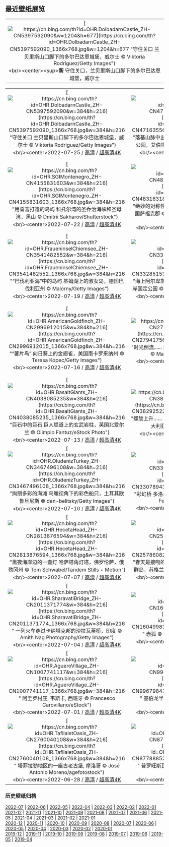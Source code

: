 ## 最近壁纸展览
||
|:---:|
|[![https://cn.bing.com/th?id=OHR.DolbadarnCastle_ZH-CN5397592090&w=1204&h=677](https://cn.bing.com/th?id=OHR.DolbadarnCastle_ZH-CN5397592090_1366x768.jpg&w=1204&h=677 "守住关口&#10;兰贝里斯山口脚下的多尔巴达恩城堡，威尔士&#10;© Viktoria Rodriguez/Getty Images")](https://cn.bing.com/search?q=%e5%a8%81%e5%b0%94%e5%a3%ab&form=hpcapt&mkt=zh-cn&filters=HpDate:"20220724_1600")<br/><center><sup>**新**</sup>&nbsp;守住关口，兰贝里斯山口脚下的多尔巴达恩城堡，威尔士<center/>|

||||
|:---:|:---:|:---:|
|[![https://cn.bing.com/th?id=OHR.DolbadarnCastle_ZH-CN5397592090&w=384&h=216](https://cn.bing.com/th?id=OHR.DolbadarnCastle_ZH-CN5397592090_1366x768.jpg&w=384&h=216 "守住关口&#10;兰贝里斯山口脚下的多尔巴达恩城堡，威尔士&#10;© Viktoria Rodriguez/Getty Images")](https://cn.bing.com/search?q=%e5%a8%81%e5%b0%94%e5%a3%ab&form=hpcapt&mkt=zh-cn&filters=HpDate:"20220724_1600")<br/><center>2022-07-25 / [高清](https://cn.bing.com/th?id=OHR.DolbadarnCastle_ZH-CN5397592090_1920x1200.jpg&w=1920&h=1200) / [超高清4K](https://cn.bing.com/th?id=OHR.DolbadarnCastle_ZH-CN5397592090_UHD.jpg&w=3840&h=2160)<center/>|[![https://cn.bing.com/th?id=OHR.TwoJackLake_ZH-CN4716355677&w=384&h=216](https://cn.bing.com/th?id=OHR.TwoJackLake_ZH-CN4716355677_1366x768.jpg&w=384&h=216 "落基山脉中出镜率最高的地方&#10;双杰克湖，班夫国家公园，艾伯塔省，加拿大&#10;© SnapRapid/Offset")](https://cn.bing.com/search?q=%e5%8f%8c%e6%9d%b0%e5%85%8b%e6%b9%96&form=hpcapt&mkt=zh-cn&filters=HpDate:"20220723_1600")<br/><center>2022-07-24 / [高清](https://cn.bing.com/th?id=OHR.TwoJackLake_ZH-CN4716355677_1920x1200.jpg&w=1920&h=1200) / [超高清](https://cn.bing.com/th?id=OHR.TwoJackLake_ZH-CN4716355677_UHD.jpg)<center/>|[![https://cn.bing.com/th?id=OHR.FoxgloveHawkmoth_ZH-CN4486704889&w=384&h=216](https://cn.bing.com/th?id=OHR.FoxgloveHawkmoth_ZH-CN4486704889_1366x768.jpg&w=384&h=216 "隐秘的传粉者&#10;毛地黄上的红天蛾&#10;© David Chapman/Alamy")](https://cn.bing.com/search?q=%e7%ba%a2%e5%a4%a9%e8%9b%be&form=hpcapt&mkt=zh-cn&filters=HpDate:"20220722_1600")<br/><center>2022-07-23 / [高清](https://cn.bing.com/th?id=OHR.FoxgloveHawkmoth_ZH-CN4486704889_1920x1200.jpg&w=1920&h=1200) / [超高清4K](https://cn.bing.com/th?id=OHR.FoxgloveHawkmoth_ZH-CN4486704889_UHD.jpg&w=3840&h=2160)<center/>|
|[![https://cn.bing.com/th?id=OHR.SGIMontenegro_ZH-CN4155831603&w=384&h=216](https://cn.bing.com/th?id=OHR.SGIMontenegro_ZH-CN4155831603_1366x768.jpg&w=384&h=216 "用誓言打造的岛屿&#10;科托尔湾的圣乔治海峡和圣母湾，黑山&#10;© Dmitrii Sakharov/Shutterstock")](https://cn.bing.com/search?q=%e7%a7%91%e6%89%98%e5%b0%94%e6%b9%be+%e5%9c%a3%e6%af%8d%e5%b2%a9&form=hpcapt&mkt=zh-cn&filters=HpDate:"20220721_1600")<br/><center>2022-07-22 / [高清](https://cn.bing.com/th?id=OHR.SGIMontenegro_ZH-CN4155831603_1920x1200.jpg&w=1920&h=1200) / [超高清4K](https://cn.bing.com/th?id=OHR.SGIMontenegro_ZH-CN4155831603_UHD.jpg&w=3840&h=2160)<center/>|[![https://cn.bing.com/th?id=OHR.AbbeyGardens_ZH-CN4831631801&w=384&h=216](https://cn.bing.com/th?id=OHR.AbbeyGardens_ZH-CN4831631801_1366x768.jpg&w=384&h=216 "绝妙的对称性&#10;伯里圣埃德蒙兹镇的修道院公园，英国萨福克郡&#10;© Charles Martinez/Amazing Aerial Agency")](https://cn.bing.com/search?q=%e4%bc%af%e9%87%8c%e5%9c%a3%e5%9f%83%e5%be%b7%e8%92%99%e5%85%b9%e4%bf%ae%e9%81%93%e9%99%a2&form=hpcapt&mkt=zh-cn&filters=HpDate:"20220720_1600")<br/><center>2022-07-21 / [高清](https://cn.bing.com/th?id=OHR.AbbeyGardens_ZH-CN4831631801_1920x1200.jpg&w=1920&h=1200) / [超高清4K](https://cn.bing.com/th?id=OHR.AbbeyGardens_ZH-CN4831631801_UHD.jpg&w=3840&h=2160)<center/>|[![https://cn.bing.com/th?id=OHR.MoonPhases_ZH-CN3779272016&w=384&h=216](https://cn.bing.com/th?id=OHR.MoonPhases_ZH-CN3779272016_1366x768.jpg&w=384&h=216 "人类迈出的一大步&#10;一组月相照片&#10;© Delpixart/Getty Images")](https://cn.bing.com/search?q=%e6%9c%88%e7%9b%b8&form=hpcapt&mkt=zh-cn&filters=HpDate:"20220719_1600")<br/><center>2022-07-20 / [高清](https://cn.bing.com/th?id=OHR.MoonPhases_ZH-CN3779272016_1920x1200.jpg&w=1920&h=1200) / [超高清8K](https://cn.bing.com/th?id=OHR.MoonPhases_ZH-CN3779272016_UHD.jpg)<center/>|
|[![https://cn.bing.com/th?id=OHR.FraueninselChiemsee_ZH-CN3541482552&w=384&h=216](https://cn.bing.com/th?id=OHR.FraueninselChiemsee_ZH-CN3541482552_1366x768.jpg&w=384&h=216 "“巴伐利亚海”中的岛屿&#10;基姆湖上的淑女岛，德国巴伐利亚州&#10;© Malorny/Getty Images")](https://cn.bing.com/search?q=%e5%9f%ba%e5%a7%86%e6%b9%96&form=hpcapt&mkt=zh-cn&filters=HpDate:"20220718_1600")<br/><center>2022-07-19 / [高清](https://cn.bing.com/th?id=OHR.FraueninselChiemsee_ZH-CN3541482552_1920x1200.jpg&w=1920&h=1200) / [超高清4K](https://cn.bing.com/th?id=OHR.FraueninselChiemsee_ZH-CN3541482552_UHD.jpg&w=3840&h=2160)<center/>|[![https://cn.bing.com/th?id=OHR.OmijimaIsland_ZH-CN3328515301&w=384&h=216](https://cn.bing.com/th?id=OHR.OmijimaIsland_ZH-CN3328515301_1366x768.jpg&w=384&h=216 "海上阿尔卑斯山&#10;布满奇石的青海岛，日本北长门海岸国定公园&#10;© Sean Pavone Photo/Adobe Stock")](https://cn.bing.com/search?q=%e9%95%bf%e9%97%a8+%e9%9d%92%e6%b5%b7%e5%b2%9b&form=hpcapt&mkt=zh-cn&filters=HpDate:"20220717_1600")<br/><center>2022-07-18 / [高清](https://cn.bing.com/th?id=OHR.OmijimaIsland_ZH-CN3328515301_1920x1200.jpg&w=1920&h=1200) / [超高清4K](https://cn.bing.com/th?id=OHR.OmijimaIsland_ZH-CN3328515301_UHD.jpg&w=3840&h=2160)<center/>|[![https://cn.bing.com/th?id=OHR.CoyoteButtes_ZH-CN3166159419&w=384&h=216](https://cn.bing.com/th?id=OHR.CoyoteButtes_ZH-CN3166159419_1366x768.jpg&w=384&h=216 "乘风破浪&#10;北狼丘里的\"波浪谷\"，美国亚利桑那州&#10;© Dennis Frates/Alamy")](https://cn.bing.com/search?q=%e7%be%8e%e5%9b%bd+%e6%b3%a2%e6%b5%aa%e8%b0%b7&form=hpcapt&mkt=zh-cn&filters=HpDate:"20220716_1600")<br/><center>2022-07-17 / [高清](https://cn.bing.com/th?id=OHR.CoyoteButtes_ZH-CN3166159419_1920x1200.jpg&w=1920&h=1200) / [超高清4K](https://cn.bing.com/th?id=OHR.CoyoteButtes_ZH-CN3166159419_UHD.jpg&w=3840&h=2160)<center/>|
|[![https://cn.bing.com/th?id=OHR.AmericanGoldfinch_ZH-CN2996912015&w=384&h=216](https://cn.bing.com/th?id=OHR.AmericanGoldfinch_ZH-CN2996912015_1366x768.jpg&w=384&h=216 "“薯片鸟”&#10;向日葵上的金翅雀，美国南卡罗来纳州&#10;© Teresa Kopec/Getty Images")](https://cn.bing.com/search?q=%e7%be%8e%e6%b4%b2%e9%87%91%e7%bf%85%e9%9b%80&form=hpcapt&mkt=zh-cn&filters=HpDate:"20220715_1600")<br/><center>2022-07-16 / [高清](https://cn.bing.com/th?id=OHR.AmericanGoldfinch_ZH-CN2996912015_1920x1200.jpg&w=1920&h=1200) / [超高清4K](https://cn.bing.com/th?id=OHR.AmericanGoldfinch_ZH-CN2996912015_UHD.jpg&w=3840&h=2160)<center/>|[![https://cn.bing.com/th?id=OHR.Arrone_ZH-CN2794175618&w=384&h=216](https://cn.bing.com/th?id=OHR.Arrone_ZH-CN2794175618_1366x768.jpg&w=384&h=216 "时光倒流......&#10;阿罗内镇的村落，意大利翁布里亚大区&#10;© Maurizio Rellini/eStock Photo")](https://cn.bing.com/search?q=%e7%bf%81%e5%b8%83%e9%87%8c%e4%ba%9a%e5%8c%ba&form=hpcapt&mkt=zh-cn&filters=HpDate:"20220714_1600")<br/><center>2022-07-15 / [高清](https://cn.bing.com/th?id=OHR.Arrone_ZH-CN2794175618_1920x1200.jpg&w=1920&h=1200) / [超高清4K](https://cn.bing.com/th?id=OHR.Arrone_ZH-CN2794175618_UHD.jpg&w=3840&h=2160)<center/>|[![https://cn.bing.com/th?id=OHR.BabyLemons_ZH-CN4212701834&w=384&h=216](https://cn.bing.com/th?id=OHR.BabyLemons_ZH-CN4212701834_1366x768.jpg&w=384&h=216 "自由自在的柠檬鲨&#10;爱丽丝镇附近水域中的柠檬鲨宝宝，巴哈马比米尼岛&#10;© Ken Kiefer 2/Getty Images")](https://cn.bing.com/search?q=%e6%9f%a0%e6%aa%ac%e9%b2%a8&form=hpcapt&mkt=zh-cn&filters=HpDate:"20220713_1600")<br/><center>2022-07-14 / [高清](https://cn.bing.com/th?id=OHR.BabyLemons_ZH-CN4212701834_1920x1200.jpg&w=1920&h=1200) / [超高清4K](https://cn.bing.com/th?id=OHR.BabyLemons_ZH-CN4212701834_UHD.jpg&w=3840&h=2160)<center/>|
|[![https://cn.bing.com/th?id=OHR.BasaltGiants_ZH-CN4038085235&w=384&h=216](https://cn.bing.com/th?id=OHR.BasaltGiants_ZH-CN4038085235_1366x768.jpg&w=384&h=216 "巨石中的巨石&#10;巨人堤道上的玄武岩柱，英国北爱尔兰&#10;© Olimpio Fantuz/eStock Photo")](https://cn.bing.com/search?q=%e5%b7%a8%e4%ba%ba%e5%a0%a4%e9%81%93&form=hpcapt&mkt=zh-cn&filters=HpDate:"20220712_1600")<br/><center>2022-07-13 / [高清](https://cn.bing.com/th?id=OHR.BasaltGiants_ZH-CN4038085235_1920x1200.jpg&w=1920&h=1200) / [超高清4K](https://cn.bing.com/th?id=OHR.BasaltGiants_ZH-CN4038085235_UHD.jpg&w=3840&h=2160)<center/>|[![https://cn.bing.com/th?id=OHR.SpiralHill_ZH-CN3829252235&w=384&h=216](https://cn.bing.com/th?id=OHR.SpiralHill_ZH-CN3829252235_1366x768.jpg&w=384&h=216 "螺旋上升……&#10;悉尼奥林匹克公园里的湾标瞭望台，澳大利亚&#10;© ai_yoshi/Getty Images")](https://cn.bing.com/search?q=%e6%82%89%e5%b0%bc%e5%a5%a5%e6%9e%97%e5%8c%b9%e5%85%8b%e5%85%ac%e5%9b%ad&form=hpcapt&mkt=zh-cn&filters=HpDate:"20220711_1600")<br/><center>2022-07-12 / [高清](https://cn.bing.com/th?id=OHR.SpiralHill_ZH-CN3829252235_1920x1200.jpg&w=1920&h=1200) / [超高清](https://cn.bing.com/th?id=OHR.SpiralHill_ZH-CN3829252235_UHD.jpg)<center/>|[![https://cn.bing.com/th?id=OHR.BarcelonaPop_ZH-CN3687855585&w=384&h=216](https://cn.bing.com/th?id=OHR.BarcelonaPop_ZH-CN3687855585_1366x768.jpg&w=384&h=216 "城市规划永不停歇&#10;巴塞罗那城市上空，西班牙&#10;© SW Photography/Getty Images")](https://cn.bing.com/search?q=%e8%a5%bf%e7%8f%ad%e7%89%99%e5%b7%b4%e5%a1%9e%e7%bd%97%e9%82%a3&form=hpcapt&mkt=zh-cn&filters=HpDate:"20220710_1600")<br/><center>2022-07-11 / [高清](https://cn.bing.com/th?id=OHR.BarcelonaPop_ZH-CN3687855585_1920x1200.jpg&w=1920&h=1200) / [超高清4K](https://cn.bing.com/th?id=OHR.BarcelonaPop_ZH-CN3687855585_UHD.jpg&w=3840&h=2160)<center/>|
|[![https://cn.bing.com/th?id=OHR.OludenizTurkey_ZH-CN3467496108&w=384&h=216](https://cn.bing.com/th?id=OHR.OludenizTurkey_ZH-CN3467496108_1366x768.jpg&w=384&h=216 "绚丽多彩的海滩&#10;鸟瞰视角下的彩色船只，土耳其欧鲁旦尼斯&#10;© den-belitsky/Getty Images")](https://cn.bing.com/search?q=%e5%9c%9f%e8%80%b3%e5%85%b6%e6%ac%a7%e9%b2%81%e6%97%a6%e5%b0%bc%e6%96%af&form=hpcapt&mkt=zh-cn&filters=HpDate:"20220709_1600")<br/><center>2022-07-10 / [高清](https://cn.bing.com/th?id=OHR.OludenizTurkey_ZH-CN3467496108_1920x1200.jpg&w=1920&h=1200) / [超高清4K](https://cn.bing.com/th?id=OHR.OludenizTurkey_ZH-CN3467496108_UHD.jpg&w=3840&h=2160)<center/>|[![https://cn.bing.com/th?id=OHR.DolomitesMW_ZH-CN3307894335&w=384&h=216](https://cn.bing.com/th?id=OHR.DolomitesMW_ZH-CN3307894335_1366x768.jpg&w=384&h=216 "彩虹桥&#10;多洛米蒂山上空的银河，意大利&#10;© Carlos Fernandez/Getty Images")](https://cn.bing.com/search?q=%e5%a4%9a%e6%b4%9b%e7%b1%b3%e8%92%82%e5%b1%b1&form=hpcapt&mkt=zh-cn&filters=HpDate:"20220708_1600")<br/><center>2022-07-09 / [高清](https://cn.bing.com/th?id=OHR.DolomitesMW_ZH-CN3307894335_1920x1200.jpg&w=1920&h=1200) / [超高清4K](https://cn.bing.com/th?id=OHR.DolomitesMW_ZH-CN3307894335_UHD.jpg&w=3840&h=2160)<center/>|[![https://cn.bing.com/th?id=OHR.PreveliGorge_ZH-CN3109665395&w=384&h=216](https://cn.bing.com/th?id=OHR.PreveliGorge_ZH-CN3109665395_1366x768.jpg&w=384&h=216 "值得一去的魅力峡谷&#10;普雷维利峡谷里的河流和棕榈树森林，希腊克里特岛&#10;© borchee/Getty Images")](https://cn.bing.com/search?q=%e5%85%8b%e9%87%8c%e7%89%b9%e5%b2%9b&form=hpcapt&mkt=zh-cn&filters=HpDate:"20220707_1600")<br/><center>2022-07-08 / [高清](https://cn.bing.com/th?id=OHR.PreveliGorge_ZH-CN3109665395_1920x1200.jpg&w=1920&h=1200) / [超高清4K](https://cn.bing.com/th?id=OHR.PreveliGorge_ZH-CN3109665395_UHD.jpg&w=3840&h=2160)<center/>|
|[![https://cn.bing.com/th?id=OHR.HecetaHead_ZH-CN2813876594&w=384&h=216](https://cn.bing.com/th?id=OHR.HecetaHead_ZH-CN2813876594_1366x768.jpg&w=384&h=216 "黑夜海岸边的一盏灯&#10;哈萨塔角灯塔，佛罗伦萨，俄勒冈州&#10;© Tom Schwabel/Tandem Stills + Motion")](https://cn.bing.com/search?q=%e5%93%88%e8%90%a8%e5%a1%94%e8%a7%92%e7%81%af%e5%a1%94+%e4%bf%84%e5%8b%92%e5%86%88%e5%b7%9e&form=hpcapt&mkt=zh-cn&filters=HpDate:"20220706_1600")<br/><center>2022-07-07 / [高清](https://cn.bing.com/th?id=OHR.HecetaHead_ZH-CN2813876594_1920x1200.jpg&w=1920&h=1200) / [超高清4K](https://cn.bing.com/th?id=OHR.HecetaHead_ZH-CN2813876594_UHD.jpg&w=3840&h=2160)<center/>|[![https://cn.bing.com/th?id=OHR.KissingPuffins_ZH-CN2578608262&w=384&h=216](https://cn.bing.com/th?id=OHR.KissingPuffins_ZH-CN2578608262_1366x768.jpg&w=384&h=216 "春天是接吻的季节&#10;一对大西洋海雀在接吻，设得兰群岛，苏格兰&#10;© Vince Burton/Minden Pictures")](https://cn.bing.com/search?q=%e5%a4%a7%e8%a5%bf%e6%b4%8b%e6%b5%b7%e9%9b%80&form=hpcapt&mkt=zh-cn&filters=HpDate:"20220705_1600")<br/><center>2022-07-06 / [高清](https://cn.bing.com/th?id=OHR.KissingPuffins_ZH-CN2578608262_1920x1200.jpg&w=1920&h=1200) / [超高清4K](https://cn.bing.com/th?id=OHR.KissingPuffins_ZH-CN2578608262_UHD.jpg&w=3840&h=2160)<center/>|[![https://cn.bing.com/th?id=OHR.FannetteIsland_ZH-CN2395055456&w=384&h=216](https://cn.bing.com/th?id=OHR.FannetteIsland_ZH-CN2395055456_1366x768.jpg&w=384&h=216 " &#10;被翡翠湾环绕的芬尼特岛，太浩湖，加利福尼亚&#10;© Rachid Dahnoun/Tandem Stills + Motion")](https://cn.bing.com/search?q=%E8%A2%AB%E7%BF%A1%E7%BF%A0%E6%B9%BE%E7%8E%AF%E7%BB%95%E7%9A%84%E8%8A%AC%E5%B0%BC%E7%89%B9%E5%B2%9B%EF%BC%8C%E5%A4%AA%E6%B5%A9%E6%B9%96%EF%BC%8C%E5%8A%A0%E5%88%A9%E7%A6%8F%E5%B0%BC%E4%BA%9A&form=hpcapt&mkt=zh-cn&filters=HpDate:"20220705_1600")<br/><center>2022-07-05 / [高清](https://cn.bing.com/th?id=OHR.FannetteIsland_ZH-CN2395055456_1920x1200.jpg&w=1920&h=1200) / [超高清4K](https://cn.bing.com/th?id=OHR.FannetteIsland_ZH-CN2395055456_UHD.jpg&w=3840&h=2160)<center/>|
|[![https://cn.bing.com/th?id=OHR.SharavatiBridge_ZH-CN2011371774&w=384&h=216](https://cn.bing.com/th?id=OHR.SharavatiBridge_ZH-CN2011371774_1366x768.jpg&w=384&h=216 " &#10;一列火车穿过卡纳塔克邦的沙拉瓦蒂桥，印度&#10;© Amith Nag Photography/Getty Images")](https://cn.bing.com/search?q=%E4%B8%80%E5%88%97%E7%81%AB%E8%BD%A6%E7%A9%BF%E8%BF%87%E5%8D%A1%E7%BA%B3%E5%A1%94%E5%85%8B%E9%82%A6%E7%9A%84%E6%B2%99%E6%8B%89%E7%93%A6%E8%92%82%E6%A1%A5%EF%BC%8C%E5%8D%B0%E5%BA%A6&form=hpcapt&mkt=zh-cn&filters=HpDate:"20220704_1600")<br/><center>2022-07-04 / [高清](https://cn.bing.com/th?id=OHR.SharavatiBridge_ZH-CN2011371774_1920x1200.jpg&w=1920&h=1200) / [超高清4K](https://cn.bing.com/th?id=OHR.SharavatiBridge_ZH-CN2011371774_UHD.jpg&w=3840&h=2160)<center/>|[![https://cn.bing.com/th?id=OHR.SummerDogs_ZH-CN1604998367&w=384&h=216](https://cn.bing.com/th?id=OHR.SummerDogs_ZH-CN1604998367_1366x768.jpg&w=384&h=216 " &#10;赤狐&#10;© Yossi Eshbol/Minden Pictures")](https://cn.bing.com/search?q=%E8%B5%A4%E7%8B%90&form=hpcapt&mkt=zh-cn&filters=HpDate:"20220703_1600")<br/><center>2022-07-03 / [高清](https://cn.bing.com/th?id=OHR.SummerDogs_ZH-CN1604998367_1920x1200.jpg&w=1920&h=1200) / [超高清4K](https://cn.bing.com/th?id=OHR.SummerDogs_ZH-CN1604998367_UHD.jpg&w=3840&h=2160)<center/>|[![https://cn.bing.com/th?id=OHR.HalfwayDay_ZH-CN1333459630&w=384&h=216](https://cn.bing.com/th?id=OHR.HalfwayDay_ZH-CN1333459630_1366x768.jpg&w=384&h=216 " &#10;分隔两个湖泊的公路，苏格兰高地&#10;© Abstract Aerial Art/Getty Images")](https://cn.bing.com/search?q=%E5%88%86%E9%9A%94%E4%B8%A4%E4%B8%AA%E6%B9%96%E6%B3%8A%E7%9A%84%E5%85%AC%E8%B7%AF%EF%BC%8C%E8%8B%8F%E6%A0%BC%E5%85%B0%E9%AB%98%E5%9C%B0&form=hpcapt&mkt=zh-cn&filters=HpDate:"20220702_1600")<br/><center>2022-07-02 / [高清](https://cn.bing.com/th?id=OHR.HalfwayDay_ZH-CN1333459630_1920x1200.jpg&w=1920&h=1200) / [超高清4K](https://cn.bing.com/th?id=OHR.HalfwayDay_ZH-CN1333459630_UHD.jpg&w=3840&h=2160)<center/>|
|[![https://cn.bing.com/th?id=OHR.AgueroVillage_ZH-CN1007741117&w=384&h=216](https://cn.bing.com/th?id=OHR.AgueroVillage_ZH-CN1007741117_1366x768.jpg&w=384&h=216 " &#10;阿圭罗村庄, 韦斯卡, 西班牙&#10;© Francesco Carovillano/eStock")](https://cn.bing.com/search?q=%E9%98%BF%E5%9C%AD%E7%BD%97%E6%9D%91%E5%BA%84%2C&form=hpcapt&mkt=zh-cn&filters=HpDate:"20220701_1600")<br/><center>2022-07-01 / [高清](https://cn.bing.com/th?id=OHR.AgueroVillage_ZH-CN1007741117_1920x1200.jpg&w=1920&h=1200) / [超高清4K](https://cn.bing.com/th?id=OHR.AgueroVillage_ZH-CN1007741117_UHD.jpg&w=3840&h=2160)<center/>|[![https://cn.bing.com/th?id=OHR.CoteSauvage_ZH-CN9967984163&w=384&h=216](https://cn.bing.com/th?id=OHR.CoteSauvage_ZH-CN9967984163_1366x768.jpg&w=384&h=216 " &#10;基伯龙半岛上的海滩，法国布列塔尼地区&#10;© hardyun/Adobe")](https://cn.bing.com/search?q=%E5%9F%BA%E4%BC%AF%E9%BE%99%E5%8D%8A%E5%B2%9B%E4%B8%8A%E7%9A%84%E6%B5%B7%E6%BB%A9&form=hpcapt&mkt=zh-cn&filters=HpDate:"20220630_1600")<br/><center>2022-06-30 / [高清](https://cn.bing.com/th?id=OHR.CoteSauvage_ZH-CN9967984163_1920x1200.jpg&w=1920&h=1200) / [超高清4K](https://cn.bing.com/th?id=OHR.CoteSauvage_ZH-CN9967984163_UHD.jpg&w=3840&h=2160)<center/>|[![https://cn.bing.com/th?id=OHR.PhangNgaBay_ZH-CN9408705933&w=384&h=216](https://cn.bing.com/th?id=OHR.PhangNgaBay_ZH-CN9408705933_1366x768.jpg&w=384&h=216 " &#10;攀牙湾安达曼海的红树林，泰国&#10;© Ratnakorn Piyasirisorost/Getty Images")](https://cn.bing.com/search?q=%E6%94%80%E7%89%99%E6%B9%BE%E5%AE%89%E8%BE%BE%E6%9B%BC%E6%B5%B7%E7%9A%84%E7%BA%A2%E6%A0%91%E6%9E%97%EF%BC%8C%E6%B3%B0%E5%9B%BD&form=hpcapt&mkt=zh-cn&filters=HpDate:"20220629_1600")<br/><center>2022-06-29 / [高清](https://cn.bing.com/th?id=OHR.PhangNgaBay_ZH-CN9408705933_1920x1200.jpg&w=1920&h=1200) / [超高清4K](https://cn.bing.com/th?id=OHR.PhangNgaBay_ZH-CN9408705933_UHD.jpg&w=3840&h=2160)<center/>|
|[![https://cn.bing.com/th?id=OHR.TafilaletOasis_ZH-CN2760040108&w=384&h=216](https://cn.bing.com/th?id=OHR.TafilaletOasis_ZH-CN2760040108_1366x768.jpg&w=384&h=216 " &#10;塔菲拉勒地区的一座古老古堡, 摩洛哥&#10;© José Antonio Moreno/agefotostock")](https://cn.bing.com/search?q=%E5%A1%94%E8%8F%B2%E6%8B%89%E5%8B%92%E5%9C%B0%E5%8C%BA%E7%9A%84%E4%B8%80%E5%BA%A7%E5%8F%A4%E8%80%81%E5%8F%A4%E5%A0%A1%2C&form=hpcapt&mkt=zh-cn&filters=HpDate:"20220628_1600")<br/><center>2022-06-28 / [高清](https://cn.bing.com/th?id=OHR.TafilaletOasis_ZH-CN2760040108_1920x1200.jpg&w=1920&h=1200) / [超高清4K](https://cn.bing.com/th?id=OHR.TafilaletOasis_ZH-CN2760040108_UHD.jpg&w=3840&h=2160)<center/>|[![https://cn.bing.com/th?id=OHR.ValensoleLavender_ZH-CN8778885260&w=384&h=216](https://cn.bing.com/th?id=OHR.ValensoleLavender_ZH-CN8778885260_1366x768.jpg&w=384&h=216 " &#10;普罗旺斯瓦朗索勒高原上的薰衣草田，法国&#10;© Shutterstock")](https://cn.bing.com/search?q=%E6%99%AE%E7%BD%97%E6%97%BA%E6%96%AF%E7%93%A6%E6%9C%97%E7%B4%A2%E5%8B%92%E9%AB%98%E5%8E%9F%E4%B8%8A%E7%9A%84%E8%96%B0%E8%A1%A3%E8%8D%89%E7%94%B0%EF%BC%8C%E6%B3%95%E5%9B%BD&form=hpcapt&mkt=zh-cn&filters=HpDate:"20220627_1600")<br/><center>2022-06-27 / [高清](https://cn.bing.com/th?id=OHR.ValensoleLavender_ZH-CN8778885260_1920x1200.jpg&w=1920&h=1200) / [超高清4K](https://cn.bing.com/th?id=OHR.ValensoleLavender_ZH-CN8778885260_UHD.jpg&w=3840&h=2160)<center/>|[![https://cn.bing.com/th?id=OHR.BojoRiver_ZH-CN5454106636&w=384&h=216](https://cn.bing.com/th?id=OHR.BojoRiver_ZH-CN5454106636_1366x768.jpg&w=384&h=216 " &#10;Bojo河，菲律宾宿务&#10;© Amazing Aerial Agency/Offset by Shutterstock")](https://cn.bing.com/search?q=Bojo%E6%B2%B3%EF%BC%8C%E8%8F%B2%E5%BE%8B%E5%AE%BE%E5%AE%BF%E5%8A%A1&form=hpcapt&mkt=zh-cn&filters=HpDate:"20200630_1600")<br/><center>2020-06-30 / [高清](https://cn.bing.com/th?id=OHR.BojoRiver_ZH-CN5454106636_1920x1200.jpg&w=1920&h=1200) / [超高清4K](https://cn.bing.com/th?id=OHR.BojoRiver_ZH-CN5454106636_UHD.jpg&w=3840&h=2160)<center/>|


### 历史壁纸归档
[2022-07](images/2022/2022-07.md) | [2022-06](images/2022/2022-06.md) | [2022-05](images/2022/2022-05.md) | [2022-04](images/2022/2022-04.md) | [2022-03](images/2022/2022-03.md) | [2022-02](images/2022/2022-02.md) | [2022-01](images/2022/2022-01.md)  
[2021-12](images/2021/2021-12.md) | [2021-11](images/2021/2021-11.md) | [2021-10](images/2021/2021-10.md) | [2021-09](images/2021/2021-09.md) | [2021-08](images/2021/2021-08.md) | [2021-07](images/2021/2021-07.md) | [2021-06](images/2021/2021-06.md) | [2021-05](images/2021/2021-05.md) | [2021-04](images/2021/2021-04.md) | [2021-03](images/2021/2021-03.md) | [2021-02](images/2021/2021-02.md) | [2021-01](images/2021/2021-01.md)  
[2020-12](images/2020/2020-12.md) | [2020-11](images/2020/2020-11.md) | [2020-10](images/2020/2020-10.md) | [2020-09](images/2020/2020-09.md) | [2020-08](images/2020/2020-08.md) | [2020-07](images/2020/2020-07.md) | [2020-06](images/2020/2020-06.md) | [2020-05](images/2020/2020-05.md) | [2020-04](images/2020/2020-04.md) | [2020-03](images/2020/2020-03.md) | [2020-02](images/2020/2020-02.md) | [2020-01](images/2020/2020-01.md)  
[2019-12](images/2019/2019-12.md) | [2019-11](images/2019/2019-11.md) | [2019-10](images/2019/2019-10.md) | [2019-09](images/2019/2019-09.md) | [2019-08](images/2019/2019-08.md) | [2019-07](images/2019/2019-07.md) | [2019-06](images/2019/2019-06.md) | [2019-05](images/2019/2019-05.md) | [2019-04](images/2019/2019-04.md)